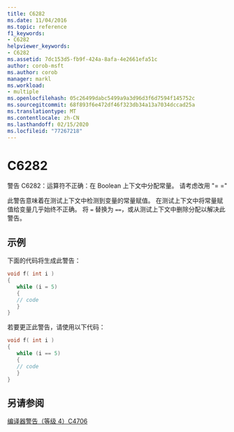 ```yaml
---
title: C6282
ms.date: 11/04/2016
ms.topic: reference
f1_keywords:
- C6282
helpviewer_keywords:
- C6282
ms.assetid: 7dc153d5-fb9f-424a-8afa-4e2661efa51c
author: corob-msft
ms.author: corob
manager: markl
ms.workload:
- multiple
ms.openlocfilehash: 05c26499dabc5499a9a3d96d3f6d7594f145752c
ms.sourcegitcommit: 68f893f6e472df46f323db34a13a7034dccad25a
ms.translationtype: MT
ms.contentlocale: zh-CN
ms.lasthandoff: 02/15/2020
ms.locfileid: "77267218"
---
```

# <a name="c6282"></a>C6282
警告 C6282：运算符不正确：在 Boolean 上下文中分配常量。 请考虑改用 "= ="

 此警告意味着在测试上下文中检测到变量的常量赋值。 在测试上下文中将常量赋值给变量几乎始终不正确。 将 `=` 替换为 `==`，或从测试上下文中删除分配以解决此警告。

## <a name="example"></a>示例
 下面的代码将生成此警告：

```cpp
void f( int i )
{
   while (i = 5)
   {
   // code
   }
}
```

 若要更正此警告，请使用以下代码：

```cpp
void f( int i )
{
   while (i == 5)
   {
   // code
   }
}
```

## <a name="see-also"></a>另请参阅
 [编译器警告（等级 4）C4706](/cpp/error-messages/compiler-warnings/compiler-warning-level-4-c4706)
